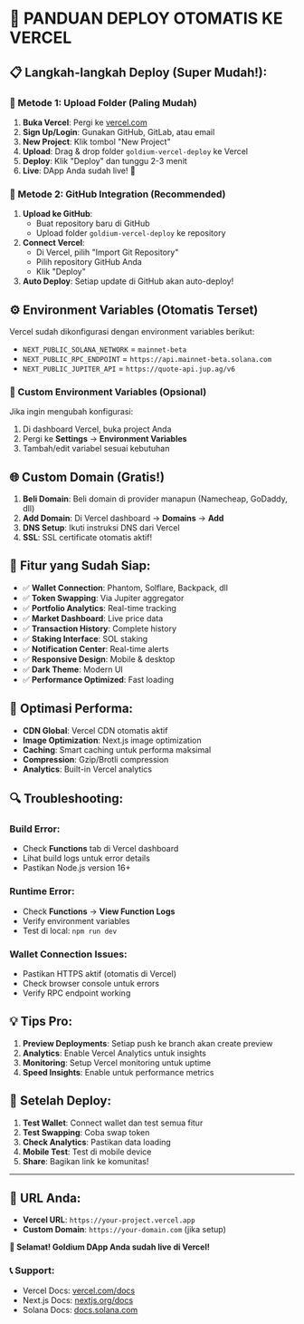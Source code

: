 # 🚀 PANDUAN DEPLOY OTOMATIS KE VERCEL

## 📋 Langkah-langkah Deploy (Super Mudah!):

### 🎯 Metode 1: Upload Folder (Paling Mudah)
1. **Buka Vercel**: Pergi ke [vercel.com](https://vercel.com)
2. **Sign Up/Login**: Gunakan GitHub, GitLab, atau email
3. **New Project**: Klik tombol "New Project"
4. **Upload**: Drag & drop folder `goldium-vercel-deploy` ke Vercel
5. **Deploy**: Klik "Deploy" dan tunggu 2-3 menit
6. **Live**: DApp Anda sudah live! 🎉

### 🎯 Metode 2: GitHub Integration (Recommended)
1. **Upload ke GitHub**:
   - Buat repository baru di GitHub
   - Upload folder `goldium-vercel-deploy` ke repository
2. **Connect Vercel**:
   - Di Vercel, pilih "Import Git Repository"
   - Pilih repository GitHub Anda
   - Klik "Deploy"
3. **Auto Deploy**: Setiap update di GitHub akan auto-deploy!

## ⚙️ Environment Variables (Otomatis Terset)
Vercel sudah dikonfigurasi dengan environment variables berikut:
- `NEXT_PUBLIC_SOLANA_NETWORK` = `mainnet-beta`
- `NEXT_PUBLIC_RPC_ENDPOINT` = `https://api.mainnet-beta.solana.com`
- `NEXT_PUBLIC_JUPITER_API` = `https://quote-api.jup.ag/v6`

### 🔧 Custom Environment Variables (Opsional)
Jika ingin mengubah konfigurasi:
1. Di dashboard Vercel, buka project Anda
2. Pergi ke **Settings** → **Environment Variables**
3. Tambah/edit variabel sesuai kebutuhan

## 🌐 Custom Domain (Gratis!)
1. **Beli Domain**: Beli domain di provider manapun (Namecheap, GoDaddy, dll)
2. **Add Domain**: Di Vercel dashboard → **Domains** → **Add**
3. **DNS Setup**: Ikuti instruksi DNS dari Vercel
4. **SSL**: SSL certificate otomatis aktif!

## 📱 Fitur yang Sudah Siap:
- ✅ **Wallet Connection**: Phantom, Solflare, Backpack, dll
- ✅ **Token Swapping**: Via Jupiter aggregator
- ✅ **Portfolio Analytics**: Real-time tracking
- ✅ **Market Dashboard**: Live price data
- ✅ **Transaction History**: Complete history
- ✅ **Staking Interface**: SOL staking
- ✅ **Notification Center**: Real-time alerts
- ✅ **Responsive Design**: Mobile & desktop
- ✅ **Dark Theme**: Modern UI
- ✅ **Performance Optimized**: Fast loading

## 🚀 Optimasi Performa:
- **CDN Global**: Vercel CDN otomatis aktif
- **Image Optimization**: Next.js image optimization
- **Caching**: Smart caching untuk performa maksimal
- **Compression**: Gzip/Brotli compression
- **Analytics**: Built-in Vercel analytics

## 🔍 Troubleshooting:

### Build Error:
- Check **Functions** tab di Vercel dashboard
- Lihat build logs untuk error details
- Pastikan Node.js version 16+

### Runtime Error:
- Check **Functions** → **View Function Logs**
- Verify environment variables
- Test di local: `npm run dev`

### Wallet Connection Issues:
- Pastikan HTTPS aktif (otomatis di Vercel)
- Check browser console untuk errors
- Verify RPC endpoint working

## 💡 Tips Pro:
1. **Preview Deployments**: Setiap push ke branch akan create preview
2. **Analytics**: Enable Vercel Analytics untuk insights
3. **Monitoring**: Setup Vercel monitoring untuk uptime
4. **Speed Insights**: Enable untuk performance metrics

## 🎯 Setelah Deploy:
1. **Test Wallet**: Connect wallet dan test semua fitur
2. **Test Swapping**: Coba swap token
3. **Check Analytics**: Pastikan data loading
4. **Mobile Test**: Test di mobile device
5. **Share**: Bagikan link ke komunitas!

---

## 🌟 URL Anda:
- **Vercel URL**: `https://your-project.vercel.app`
- **Custom Domain**: `https://your-domain.com` (jika setup)

**🎉 Selamat! Goldium DApp Anda sudah live di Vercel!**

### 📞 Support:
- Vercel Docs: [vercel.com/docs](https://vercel.com/docs)
- Next.js Docs: [nextjs.org/docs](https://nextjs.org/docs)
- Solana Docs: [docs.solana.com](https://docs.solana.com)
